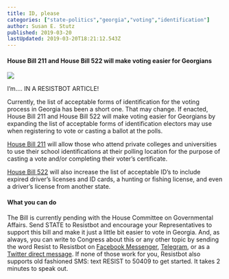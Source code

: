 ```yaml
---
title: ID, please
categories: ["state-politics","georgia","voting","identification"]
author: Susan E. Stutz
published: 2019-03-20
lastUpdated: 2019-03-20T18:21:12.543Z
---
```

#### House Bill 211 and House Bill 522 will make voting easier for Georgians

![](https://cdn-images-1.medium.com/max/472/1*dHEJV9RXUTkCp5QRVFeSlQ.jpeg)

I’m…. IN A RESISTBOT ARTICLE!

Currently, the list of acceptable forms of identification for the voting process in Georgia has been a short one. That may change. If enacted, House Bill 211 and House Bill 522 will make voting easier for Georgians by expanding the list of acceptable forms of identification electors may use when registering to vote or casting a ballot at the polls.

[House Bill 211](http://www.legis.ga.gov/Legislation/en-US/display/20192020/HB/211) will allow those who attend private colleges and universities to use their school identifications at their polling location for the purpose of casting a vote and/or completing their voter’s certificate.

[House Bill 522](http://www.legis.ga.gov/Legislation/en-US/display/20192020/HB/522) will also increase the list of acceptable ID’s to include expired driver’s licenses and ID cards, a hunting or fishing license, and even a driver’s license from another state.

#### What you can do

The Bill is currently pending with the House Committee on Governmental Affairs. Send STATE to Resistbot and encourage your Representatives to support this bill and make it just a little bit easier to vote in Georgia. And, as always, you can write to Congress about this or any other topic by sending the word Resist to Resistbot on [Facebook Messenger](http://m.me/resistbot), [Telegram](http://t.me/resistbot), or as a [Twitter direct message](https://twitter.com/messages/compose?recipient_id=835740314006511618&text=resist). If none of those work for you, Resistbot also supports old fashioned SMS: text RESIST to 50409 to get started. It takes 2 minutes to speak out.